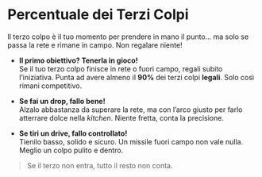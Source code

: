 # Percentuale dei Terzi Colpi

Il terzo colpo è il tuo momento per prendere in mano il punto... ma solo se passa la rete e rimane in campo. Non regalare niente!

- **Il primo obiettivo? Tenerla in gioco!**  
  Se il tuo terzo colpo finisce in rete o fuori campo, regali subito l’iniziativa. Punta ad avere almeno il **90%** dei terzi colpi **legali**. Solo così rimani competitivo.

- **Se fai un drop, fallo bene!**  
  Alzalo abbastanza da superare la rete, ma con l’arco giusto per farlo atterrare dolce nella *kitchen*. Niente fretta, conta la precisione.

- **Se tiri un drive, fallo controllato!**  
  Tienilo basso, solido e sicuro. Un missile fuori campo non vale nulla. Meglio un colpo pulito e dentro.

> Se il terzo non entra, tutto il resto non conta.